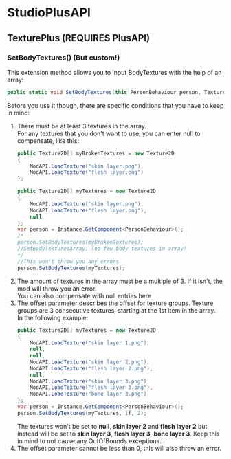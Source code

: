 # StudioPlusAPI
## TexturePlus (REQUIRES PlusAPI)
### SetBodyTextures() (But custom!)
This extension method allows you to input BodyTextures with the help of an array!
```cs
public static void SetBodyTextures(this PersonBehaviour person, Texture2D[] textures, float scale = 1f, int offset = 0)
```
Before you use it though, there are specific conditions that you have to keep in mind:
1. There must be at least 3 textures in the array.<br/>
    For any textures that you don't want to use, you can enter null to compensate, like this:
    ```cs
    public Texture2D[] myBrokenTextures = new Texture2D
    {
        ModAPI.LoadTexture("skin layer.png"),
        ModAPI.LoadTexture("flesh layer.png")
    };

    public Texture2D[] myTextures = new Texture2D
    {
        ModAPI.LoadTexture("skin layer.png"),
        ModAPI.LoadTexture("flesh layer.png"),
        null
    };
    var person = Instance.GetComponent<PersonBehaviour>();
    /*
    person.SetBodyTextures(myBrokenTextures);
    //SetBodyTexturesArray: Too few body textures in array!
    */   
    //This won't throw you any errors
    person.SetBodyTextures(myTextures);
    ```
1. The amount of textures in the array must be a multiple of 3. If it isn't, the mod will throw you an error.<br/> 
    You can also compensate with null entries here
1. The offset parameter describes the offset for texture groups. Texture groups are 3 consecutive textures, starting at the 1st item in the array.<br/> 
    In the following example:
    ```cs
    public Texture2D[] myTextures = new Texture2D
    {
        ModAPI.LoadTexture("skin layer 1.png"),
        null,
        null,
        ModAPI.LoadTexture("skin layer 2.png"),
        ModAPI.LoadTexture("flesh layer 2.png"),
        null,
        ModAPI.LoadTexture("skin layer 3.png"),
        ModAPI.LoadTexture("flesh layer 3.png"),
        ModAPI.LoadTexture("bone layer 3.png")
    };
    var person = Instance.GetComponent<PersonBehaviour>();
    person.SetBodyTextures(myTextures, 1f, 2);
    ```
    The textures won't be set to **null**, **skin layer 2** and **flesh layer 2** but instead will be set to **skin layer 3**, **flesh layer 3**, **bone layer 3**.
    Keep this in mind to not cause any OutOfBounds exceptions.
1. The offset parameter cannot be less than 0, this will also throw an error.
